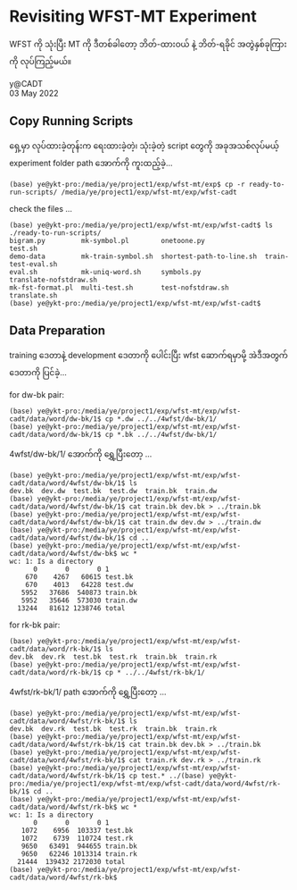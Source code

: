 # Revisiting WFST-MT Experiment

WFST ကို သုံးပြီး MT ကို ဒီတစ်ခါတော့ ဘိတ်-ထားဝယ် နဲ့ ဘိတ်-ရခိုင် အတွဲနှစ်ခုကြားကို လုပ်ကြည့်မယ်။  

y@CADT  
03 May 2022  

## Copy Running Scripts

ရှေ့မှာ လုပ်ထားခဲ့တုန်းက ရေးထားခဲ့တဲ့၊ သုံးခဲ့တဲ့ script တွေကို အခုအသစ်လုပ်မယ့် experiment folder path အောက်ကို ကူးထည့်ခဲ့...  

```
(base) ye@ykt-pro:/media/ye/project1/exp/wfst-mt/exp$ cp -r ready-to-run-scripts/ /media/ye/project1/exp/wfst-mt/exp/wfst-cadt
```

check the files ...  

```
(base) ye@ykt-pro:/media/ye/project1/exp/wfst-mt/exp/wfst-cadt$ ls ./ready-to-run-scripts/
bigram.py         mk-symbol.pl        onetoone.py               test.sh
demo-data         mk-train-symbol.sh  shortest-path-to-line.sh  train-test-eval.sh
eval.sh           mk-uniq-word.sh     symbols.py                translate-nofstdraw.sh
mk-fst-format.pl  multi-test.sh       test-nofstdraw.sh         translate.sh
(base) ye@ykt-pro:/media/ye/project1/exp/wfst-mt/exp/wfst-cadt$
```

## Data Preparation  

training ဒေတာနဲ့ development ဒေတာကို ပေါင်းပြီး wfst ဆောက်ရမှာမို့ အဲဒီအတွက် ဒေတာကို ပြင်ခဲ့...  

for dw-bk pair:  

```
(base) ye@ykt-pro:/media/ye/project1/exp/wfst-mt/exp/wfst-cadt/data/word/dw-bk/1$ cp *.dw ../../4wfst/dw-bk/1/
(base) ye@ykt-pro:/media/ye/project1/exp/wfst-mt/exp/wfst-cadt/data/word/dw-bk/1$ cp *.bk ../../4wfst/dw-bk/1/
```

4wfst/dw-bk/1/ အောက်ကို ရွှေ့ပြီးတော့ ...  

```
(base) ye@ykt-pro:/media/ye/project1/exp/wfst-mt/exp/wfst-cadt/data/word/4wfst/dw-bk/1$ ls
dev.bk  dev.dw  test.bk  test.dw  train.bk  train.dw
(base) ye@ykt-pro:/media/ye/project1/exp/wfst-mt/exp/wfst-cadt/data/word/4wfst/dw-bk/1$ cat train.bk dev.bk > ../train.bk
(base) ye@ykt-pro:/media/ye/project1/exp/wfst-mt/exp/wfst-cadt/data/word/4wfst/dw-bk/1$ cat train.dw dev.dw > ../train.dw
(base) ye@ykt-pro:/media/ye/project1/exp/wfst-mt/exp/wfst-cadt/data/word/4wfst/dw-bk/1$ cd ..
(base) ye@ykt-pro:/media/ye/project1/exp/wfst-mt/exp/wfst-cadt/data/word/4wfst/dw-bk$ wc *
wc: 1: Is a directory
      0       0       0 1
    670    4267   60615 test.bk
    670    4013   64228 test.dw
   5952   37686  540873 train.bk
   5952   35646  573030 train.dw
  13244   81612 1238746 total
```

for rk-bk pair:  

```
(base) ye@ykt-pro:/media/ye/project1/exp/wfst-mt/exp/wfst-cadt/data/word/rk-bk/1$ ls
dev.bk  dev.rk  test.bk  test.rk  train.bk  train.rk
(base) ye@ykt-pro:/media/ye/project1/exp/wfst-mt/exp/wfst-cadt/data/word/rk-bk/1$ cp * ../../4wfst/rk-bk/1/
```

4wfst/rk-bk/1/ path အောက်ကို ရွှေ့ပြီးတော့ ...  

```
(base) ye@ykt-pro:/media/ye/project1/exp/wfst-mt/exp/wfst-cadt/data/word/4wfst/rk-bk/1$ ls
dev.bk  dev.rk  test.bk  test.rk  train.bk  train.rk
(base) ye@ykt-pro:/media/ye/project1/exp/wfst-mt/exp/wfst-cadt/data/word/4wfst/rk-bk/1$ cat train.bk dev.bk > ../train.bk
(base) ye@ykt-pro:/media/ye/project1/exp/wfst-mt/exp/wfst-cadt/data/word/4wfst/rk-bk/1$ cat train.rk dev.rk > ../train.rk
(base) ye@ykt-pro:/media/ye/project1/exp/wfst-mt/exp/wfst-cadt/data/word/4wfst/rk-bk/1$ cp test.* ../(base) ye@ykt-pro:/media/ye/project1/exp/wfst-mt/exp/wfst-cadt/data/word/4wfst/rk-bk/1$ cd ..
(base) ye@ykt-pro:/media/ye/project1/exp/wfst-mt/exp/wfst-cadt/data/word/4wfst/rk-bk$ wc *
wc: 1: Is a directory
      0       0       0 1
   1072    6956  103337 test.bk
   1072    6739  110724 test.rk
   9650   63491  944655 train.bk
   9650   62246 1013314 train.rk
  21444  139432 2172030 total
(base) ye@ykt-pro:/media/ye/project1/exp/wfst-mt/exp/wfst-cadt/data/word/4wfst/rk-bk$
```

```

```

```

```

```

```

```

```

```

```

```

```

```

```

```

```

```

```

```

```

```

```

```

```

```

```

```

```

```

```



